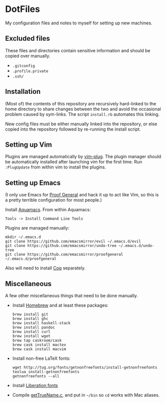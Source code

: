 # DotFiles

My configuration files and notes to myself for setting up new machines.


## Excluded files

These files and directories contain sensitive information and should be copied
over manually.

 * `.gitconfig`
 * `.profile.private`
 * `.ssh/`


## Installation

(Most of) the contents of this repository are recursively hard-linked to the
home directory to share changes between the two and avoid the occasional
problem caused by sym-links. The script `install.rb` automates this linking.

New config files must be either manually linked into the repository, or else
copied into the repository followed by re-running the install script.


## Setting up Vim

Plugins are managed automatically by [vim-plug](https://github.com/junegunn/vim-plug).
The plugin manager should be automatically installed after launching vim for
the first time. Run `:PlugUpdate` from within vim to install the plugins.


## Setting up Emacs

(I only use Emacs for [Proof General](http://proofgeneral.inf.ed.ac.uk/) and
hack it up to act like Vim, so this is a pretty terrible configuration for most
people.)

Install [Aquamacs](http://aquamacs.org/). From within Aquamacs:

    Tools -> Install Command Line Tools

Plugins are managed manually:

    mkdir ~/.emacs.d
    git clone https://github.com/emacsmirror/evil ~/.emacs.d/evil
    git clone https://github.com/emacsmirror/undo-tree ~/.emacs.d/undo-tree
    git clone https://github.com/emacsmirror/proofgeneral ~/.emacs.d/proofgeneral

Also will need to install [Coq](http://coq.inria.fr/) separately.


## Miscellaneous

A few other miscellaneous things that need to be done manually.

 * Install [Homebrew](http://brew.sh/) and at least these packages:
   
   ```
   brew install git
   brew install ghc
   brew install haskell-stack
   brew install pandoc
   brew install curl
   brew install wget
   brew tap caskroom/cask
   brew cask install mactex
   brew cask install macvim
   ```

 * Install non-free LaTeX fonts:

   ```
   wget http://tug.org/fonts/getnonfreefonts/install-getnonfreefonts
   texlua install-getnonfreefonts
   getnonfreefonts --all
   ```
 
 * Install [Liberation fonts](https://fedorahosted.org/liberation-fonts/)
 
 * Compile [getTrueName.c](http://hints.macworld.com/dlfiles/getTrueName.txt),
   and put in `~/bin` so `cd` works with Mac aliases.
